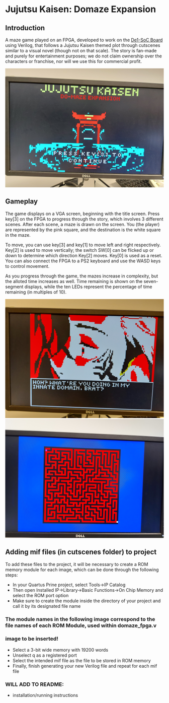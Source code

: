 # Jujutsu Kaisen: Domaze Expansion
 
## Introduction

A maze game played on an FPGA, developed to work on the [De1-SoC Board](https://www.intel.com/content/www/us/en/partner/showcase/offering/a5b3b0000004cbaAAA/de1soc-board.html) using Verilog, that follows a Jujutsu Kaisen themed plot through cutscenes similar to a visual novel (though not on that scale). The story is fan-made and purely for entertainment purposes; we do not claim ownership over the characters or franchise, nor will we use this for commercial profit.

![Domaze Expansion Title Screen](/ReadmeImages/domaze_title.jpg)

## Gameplay

The game displays on a VGA screen, beginning with the title screen. Press key\[3\] on the FPGA to progress through the story, which involves 3 different scenes. After each scene, a maze is drawn on the screen. You (the player) are represented by the pink square, and the destination is the white square in the maze. 

To move, you can use key\[3\] and key\[1\] to move left and right respectively. Key\[2\] is used to move vertically; the switch SW\[0\] can be flicked up or down to determine which direction Key\[2\] moves. Key\[0\] is used as a reset. You can also connect the FPGA to a PS2 keyboard and use the WASD keys to control movement.

As you progress through the game, the mazes increase in complexity, but the alloted time increases as well. Time remaining is shown on the seven-segment displays, while the ten LEDs represent the percentage of time remaining (in multiples of 10).

![Domaze Expansion Cutscene](/ReadmeImages/domaze_scene.jpg)
![Domaze Expansion Maze](/ReadmeImages/maze.jpg)

## Adding mif files (in cutscenes folder) to project

To add these files to the project, it will be necessary to create a ROM memory module for each image, which can be done through the following steps:

- In your Quartus Prine project, select Tools->IP Catalog
- Then open Installed IP->Library->Basic Functions->On Chip Memory and select the ROM port option
- Make sure to create the module inside the directory of your project and call it by its designated file name

### The module names in the following image correspond to the file names of each ROM Module, used within domaze_fpga.v
### image to be inserted!

- Select a 3-bit wide memory with 19200 words
- Unselect q as a registered port
- Select the intended mif file as the file to be stored in ROM memory
- Finally, finish generating your new Verilog file and repeat for each mif file


### WILL ADD TO README:
- installation/running instructions
